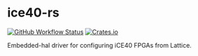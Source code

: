 # ice40-rs

[![GitHub Workflow Status](https://img.shields.io/github/workflow/status/Atmelfan/ice40-rs/CI?style=flat-square)](https://github.com/Atmelfan/ice40-rs/actions/workflows/ci.yml)
[![Crates.io](https://img.shields.io/crates/v/ice40?style=flat-square)](#)

Embedded-hal driver for configuring iCE40 FPGAs from Lattice.